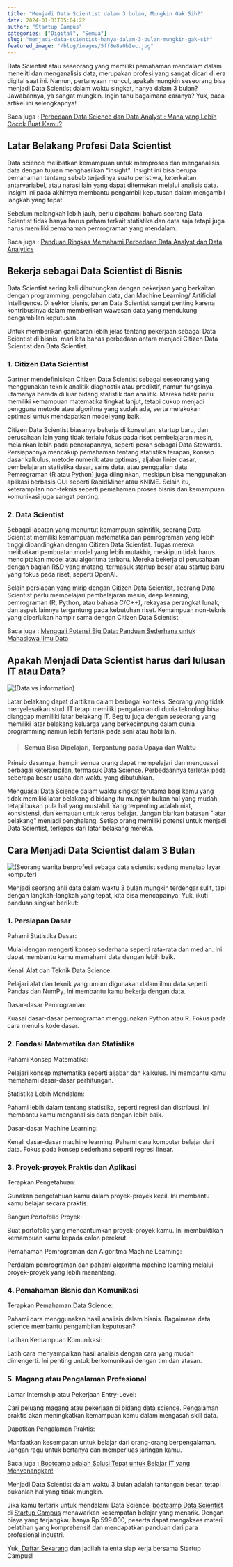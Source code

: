 ```yaml
---
title: "Menjadi Data Scientist dalam 3 bulan, Mungkin Gak Sih?"
date: 2024-01-31T05:04:22
author: "Startup Campus"
categories: ["Digital", "Semua"]
slug: "menjadi-data-scientist-hanya-dalam-3-bulan-mungkin-gak-sih"
featured_image: "/blog/images/5ff8e8a0b2ec.jpg"
---
```


Data Scientist atau seseorang yang memiliki pemahaman mendalam dalam meneliti dan menganalisis data, merupakan profesi yang sangat dicari di era digital saat ini. Namun, pertanyaan muncul, apakah mungkin seseorang bisa menjadi Data Scientist dalam waktu singkat, hanya dalam 3 bulan? Jawabannya, ya sangat mungkin. Ingin tahu bagaimana caranya? Yuk, baca artikel ini selengkapnya! 

 Baca juga : [Perbedaan Data Science dan Data Analyst : Mana yang Lebih Cocok Buat Kamu?](https://www.startupcampus.id/blog/perbedaan-data-science-dan-data-analyst-mana-yang-lebih-cocok-buat-kamu/?_ga=2.187280416.984675102.1706672627-1894293250.1702440482&_gl=1*1o58r4w*_ga*MTg5NDI5MzI1MC4xNzAyNDQwNDgy*_ga_S5WKMBQ8R2*MTcwNjY3Njg5MS4yLjEuMTcwNjY3NzA5NS4wLjAuMA..*_ga_3G9FB2PL4B*MTcwNjY3Njg5MS4yLjEuMTcwNjY3NzA5Ni4wLjAuMA..)

## Latar Belakang Profesi Data Scientist

Data science melibatkan kemampuan untuk memproses dan menganalisis data dengan tujuan menghasilkan "insight". Insight ini bisa berupa pemahaman tentang sebab terjadinya suatu peristiwa, keterkaitan antarvariabel, atau narasi lain yang dapat ditemukan melalui analisis data. Insight ini pada akhirnya membantu pengambil keputusan dalam mengambil langkah yang tepat.

Sebelum melangkah lebih jauh, perlu dipahami bahwa seorang Data Scientist tidak hanya harus paham terkait statistika dan data saja tetapi juga harus memiliki pemahaman pemrograman yang mendalam. 

 Baca juga : [Panduan Ringkas Memahami Perbedaan Data Analyst dan Data Analytics](https://www.startupcampus.id/blog/perbedaan-data-analyst-dan-data-analytics/)

## Bekerja sebagai Data Scientist di Bisnis

Data Scientist sering kali dihubungkan dengan pekerjaan yang berkaitan dengan programming, pengolahan data, dan Machine Learning/ Artificial Intelligence. Di sektor bisnis, peran Data Scientist sangat penting karena kontribusinya dalam memberikan wawasan data yang mendukung pengambilan keputusan. 

Untuk memberikan gambaran lebih jelas tentang pekerjaan sebagai Data Scientist di bisnis, mari kita bahas perbedaan antara menjadi Citizen Data Scientist dan Data Scientist.

### 1. Citizen Data Scientist

Gartner mendefinisikan Citizen Data Scientist sebagai seseorang yang menggunakan teknik analitik diagnostik atau prediktif, namun fungsinya utamanya berada di luar bidang statistik dan analitik. Mereka tidak perlu memiliki kemampuan matematika tingkat lanjut, tetapi cukup menjadi pengguna metode atau algoritma yang sudah ada, serta melakukan optimasi untuk mendapatkan model yang baik.

Citizen Data Scientist biasanya bekerja di konsultan, startup baru, dan perusahaan lain yang tidak terlalu fokus pada riset pembelajaran mesin, melainkan lebih pada penerapannya, seperti peran sebagai Data Stewards. Persiapannya mencakup pemahaman tentang statistika terapan, konsep dasar kalkulus, metode numerik atau optimasi, aljabar linier dasar, pembelajaran statistika dasar, sains data, atau penggalian data. Pemrograman (R atau Python) juga diinginkan, meskipun bisa menggunakan aplikasi berbasis GUI seperti RapidMiner atau KNIME. Selain itu, keterampilan non-teknis seperti pemahaman proses bisnis dan kemampuan komunikasi juga sangat penting.

### 2. Data Scientist

Sebagai jabatan yang menuntut kemampuan saintifik, seorang Data Scientist memiliki kemampuan matematika dan pemrograman yang lebih tinggi dibandingkan dengan Citizen Data Scientist. Tugas mereka melibatkan pembuatan model yang lebih mutakhir, meskipun tidak harus menciptakan model atau algoritma terbaru. Mereka bekerja di perusahaan dengan bagian R&D yang matang, termasuk startup besar atau startup baru yang fokus pada riset, seperti OpenAI.

Selain persiapan yang mirip dengan Citizen Data Scientist, seorang Data Scientist perlu mempelajari pembelajaran mesin, deep learning, pemrograman (R, Python, atau bahasa C/C++), rekayasa perangkat lunak, dan aspek lainnya tergantung pada kebutuhan riset. Kemampuan non-teknis yang diperlukan hampir sama dengan Citizen Data Scientist.

Baca juga : [Menggali Potensi Big Data: Panduan Sederhana untuk Mahasiswa Ilmu Data](https://www.startupcampus.id/blog/menggali-potensi-big-data-panduan-sederhana-untuk-mahasiswa-ilmu-data/)

## Apakah Menjadi Data Scientist harus dari lulusan IT atau Data?

![(Data vs information)](https://lh7-us.googleusercontent.com/aumcK9ZU2ZISgS6OSGjfnS5aJxZ1kyLMENIxWXY5uv19YOAp9imtqBXL3f-jTiAWrpSaaOE1v__v8WhY2BVvp-kV3aXqhvVSDhpeao13cfPsWyF6ZDKy8a74fO5eHMmDn34Bq9ITEl_UbSraqkUOQWE)

Latar belakang dapat diartikan dalam berbagai konteks. Seorang yang tidak menyelesaikan studi IT tetapi memiliki pengalaman di dunia teknologi bisa dianggap memiliki latar belakang IT. Begitu juga dengan seseorang yang memiliki latar belakang keluarga yang berkecimpung dalam dunia programming namun lebih tertarik pada seni atau hobi lain.

> #### Semua Bisa Dipelajari, Tergantung pada Upaya dan Waktu

Prinsip dasarnya, hampir semua orang dapat mempelajari dan menguasai berbagai keterampilan, termasuk Data Science. Perbedaannya terletak pada seberapa besar usaha dan waktu yang dibutuhkan. 

Menguasai Data Science dalam waktu singkat terutama bagi kamu yang tidak memiliki latar belakang dibidang itu mungkin bukan hal yang mudah, tetapi bukan pula hal yang mustahil. Yang terpenting adalah niat, konsistensi, dan kemauan untuk terus belajar. Jangan biarkan batasan "latar belakang" menjadi penghalang. Setiap orang memiliki potensi untuk menjadi Data Scientist, terlepas dari latar belakang mereka.

## Cara Menjadi Data Scientist dalam 3 Bulan

![(Seorang wanita berprofesi sebaga data scientist sedang menatap layar komputer)](https://lh7-us.googleusercontent.com/IsRxu3pjZtNulXOSvEBv-Cb38ZVhk0tmLiMIocvs5qLbat55Ab1nzSOSB9dlwWCe4bHD7Ynl49TT7sBgDwjq6U3PWAQFIdTpkaeZzNL9unKJYnOxzUXnRMjLik9qB6_ThzcmH13103m0qyv-HcHvLJQ)

Menjadi seorang ahli data dalam waktu 3 bulan mungkin terdengar sulit, tapi dengan langkah-langkah yang tepat, kita bisa mencapainya. Yuk, ikuti panduan singkat berikut:

### 1. Persiapan Dasar

Pahami Statistika Dasar:

Mulai dengan mengerti konsep sederhana seperti rata-rata dan median. Ini dapat membantu kamu memahami data dengan lebih baik.

Kenali Alat dan Teknik Data Science:

Pelajari alat dan teknik yang umum digunakan dalam ilmu data seperti Pandas dan NumPy. Ini membantu kamu bekerja dengan data.

Dasar-dasar Pemrograman:

Kuasai dasar-dasar pemrograman menggunakan Python atau R. Fokus pada cara menulis kode dasar.

### 2. Fondasi Matematika dan Statistika

Pahami Konsep Matematika:

Pelajari konsep matematika seperti aljabar dan kalkulus. Ini membantu kamu memahami dasar-dasar perhitungan.

Statistika Lebih Mendalam:

Pahami lebih dalam tentang statistika, seperti regresi dan distribusi. Ini membantu kamu menganalisis data dengan lebih baik.

Dasar-dasar Machine Learning:

Kenali dasar-dasar machine learning. Pahami cara komputer belajar dari data. Fokus pada konsep sederhana seperti regresi linear.

### 3. Proyek-proyek Praktis dan Aplikasi

Terapkan Pengetahuan:

Gunakan pengetahuan kamu dalam proyek-proyek kecil. Ini membantu kamu belajar secara praktis.

Bangun Portofolio Proyek:

Buat portofolio yang mencantumkan proyek-proyek kamu. Ini membuktikan kemampuan kamu kepada calon perekrut.

Pemahaman Pemrograman dan Algoritma Machine Learning:

Perdalam pemrograman dan pahami algoritma machine learning melalui proyek-proyek yang lebih menantang.

### 4. Pemahaman Bisnis dan Komunikasi

Terapkan Pemahaman Data Science:

Pahami cara menggunakan hasil analisis dalam bisnis. Bagaimana data science membantu pengambilan keputusan?

Latihan Kemampuan Komunikasi:

Latih cara menyampaikan hasil analisis dengan cara yang mudah dimengerti. Ini penting untuk berkomunikasi dengan tim dan atasan.

### 5. Magang atau Pengalaman Profesional

Lamar Internship atau Pekerjaan Entry-Level:

Cari peluang magang atau pekerjaan di bidang data science. Pengalaman praktis akan meningkatkan kemampuan kamu dalam mengasah skill data.

Dapatkan Pengalaman Praktis:

Manfaatkan kesempatan untuk belajar dari orang-orang berpengalaman. Jangan ragu untuk bertanya dan memperluas jaringan kamu.

Baca juga :[ Bootcamp adalah Solusi Tepat untuk Belajar IT yang Menyenangkan!](https://www.startupcampus.id/blog/bootcamp-adalah-solusi-tepat-untuk-belajar-it-yang-menyenangkan/)

Menjadi Data Scientist dalam waktu 3 bulan adalah tantangan besar, tetapi bukanlah hal yang tidak mungkin. 

Jika kamu tertarik untuk mendalami Data Science, [bootcamp Data Scientist](https://startupcampus.id/public-bootcamp/data-science) di [Startup Campus](https://startupcampus.id/) menawarkan kesempatan belajar yang menarik. Dengan biaya yang terjangkau hanya Rp.599.000, peserta dapat mengakses materi pelatihan yang komprehensif dan mendapatkan panduan dari para profesional industri. 

Yuk,[ Daftar Sekarang](https://startupcampus.id/daftar/bootcamp-public) dan jadilah talenta siap kerja bersama Startup Campus!